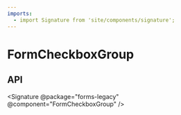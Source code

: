 ```yaml
---
imports:
  - import Signature from 'site/components/signature';
---
```

# FormCheckboxGroup

## API

<Signature @package="forms-legacy" @component="FormCheckboxGroup" />

